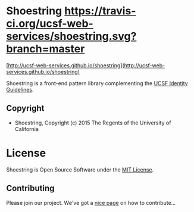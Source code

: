 # Shoestring  https://travis-ci.org/ucsf-web-services/shoestring.svg?branch=master
[http://ucsf-web-services.github.io/shoestring](http://ucsf-web-services.github.io/shoestring)

Shoestring is a front-end pattern library complementing the [UCSF Identity Guidelines](http://identity.ucsf.edu/website).

## Copyright

* Shoestring, Copyright (c) 2015 The Regents of the University of California

# License

Shoestring is Open Source Software under the [MIT License](https://opensource.org/licenses/MIT).

## Contributing
Please join our project. We've got a [nice page](https://github.com/ucsf-web-services/shoestring/blob/master/CONTRIBUTING.md)  on how to contribute...
